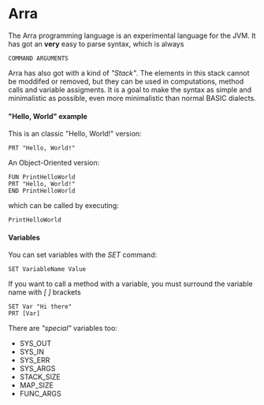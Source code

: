 # Arra
The Arra programming language is an experimental language for the JVM. 
It has got an **very** easy to parse syntax, which is always
<pre><code>COMMAND ARGUMENTS
</code></pre>

Arra has also got with a kind of _"Stack"_. The elements in this stack cannot be moddifed or removed, but they can be used in computations, method calls and variable assigments.
It is a goal to make the syntax as simple and minimalistic as possible, even more minimalistic than normal BASIC dialects.

#### "Hello, World" example
This is an classic "Hello, World!" version:

<pre><code>PRT "Hello, World!" 
</code></pre>

An Object-Oriented version:

<pre><code>FUN PrintHelloWorld
PRT "Hello, World!"
END PrintHelloWorld
</code></pre>

which can be called by executing:
<pre><code>PrintHelloWorld
</code></pre>

#### Variables
You can set variables with the _SET_ command:
<pre><code>SET VariableName Value 
</code></pre>

If you want to call a method with a variable, you must surround the variable name with _[ ]_ brackets
<pre><code>SET Var "Hi there"
PRT [Var]
</code></pre>

There are _"special"_ variables too:
- SYS_OUT 
- SYS_IN
- SYS_ERR
- SYS_ARGS
- STACK_SIZE
- MAP_SIZE
- FUNC_ARGS
